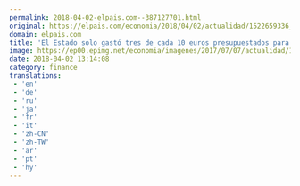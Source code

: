 ```yaml
---
permalink: 2018-04-02-elpais.com--387127701.html
original: https://elpais.com/economia/2018/04/02/actualidad/1522659336_669342.html#?ref=rss&format=simple&link=link
domain: elpais.com
title: 'El Estado solo gastó tres de cada 10 euros presupuestados para I+D en 2017'
image: https://ep00.epimg.net/economia/imagenes/2017/07/07/actualidad/1499420909_065370_1499422359_rrss_normal.jpg
date: 2018-04-02 13:14:08
category: finance
translations: 
 - 'en'
 - 'de'
 - 'ru'
 - 'ja'
 - 'fr'
 - 'it'
 - 'zh-CN'
 - 'zh-TW'
 - 'ar'
 - 'pt'
 - 'hy'
---
```


